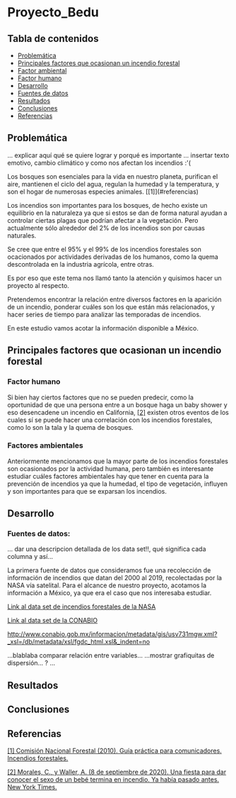 # Proyecto_Bedu


## Tabla de contenidos
- [Problemática](#problemática)
- [Principales factores que ocasionan un incendio forestal](#principales-factores-que-ocasionan-un-incendio-forestal)
- [Factor ambiental](##factor-ambiental)
- [Factor humano](##factor-humano)
- [Desarrollo](#desarrollo)
- [Fuentes de datos](##fuentes-de-datos)
- [Resultados](#resultados)
- [Conclusiones](#conclusiones)
- [Referencias](#referencias)
## Problemática
... explicar aquí qué se quiere lograr y porqué es importante
... insertar texto emotivo, cambio climático y como nos afectan los incendios :'(

<div class=''text-justify''>
Los bosques son esenciales para la vida en nuestro planeta, purifican el aire, mantienen el ciclo del agua, regulan la humedad y la temperatura, y son el hogar de numerosas especies animales. [[1]](#referencias)

Los incendios son importantes para los bosques, de hecho existe un equilibrio en la naturaleza ya que si estos se dan de forma natural ayudan a controlar ciertas plagas que podrían afectar a la vegetación. Pero actualmente sólo alrededor del 2% de los incendios son por causas naturales.

Se cree que entre el 95% y el 99% de los incendios forestales son ocacionados por actividades derivadas de los humanos, como la quema descontrolada en la industria agrícola, entre otras.

Es por eso que este tema nos llamó tanto la atención y quisimos hacer un proyecto al respecto.

Pretendemos encontrar la relación entre diversos factores en la aparición de un incendio, ponderar cuáles son los que están más relacionados, y hacer series de tiempo para analizar las temporadas de incendios.

En este estudio vamos acotar la información disponible a México.
<div>

## Principales factores que ocasionan un incendio forestal
### Factor humano
Si bien hay ciertos factores que no se pueden predecir, como la oportunidad de que una persona entre a un bosque haga un baby shower y eso desencadene un incendio en California, [[2]](#referencias) existen otros eventos de los cuales sí se puede hacer una correlación con los incendios forestales, como lo son la tala y la quema de bosques.


### Factores ambientales
Anteriormente mencionamos que la mayor parte de los incendios forestales son ocasionados por la actividad humana, pero también es interesante estudiar cuáles factores ambientales hay que tener en cuenta para la prevención de incendios ya que la humedad, el tipo de vegetación, influyen y son importantes para que se exparsan los incendios.
## Desarrollo


### Fuentes de datos:

... dar una descripcion detallada de los data set!!, qué significa cada columna  y así...

La primera fuente de datos que consideramos fue una recolección de información de incendios que datan del 2000 al 2019, recolectadas por la NASA vía satelital.
Para el alcance de nuestro proyecto, acotamos la información a México, ya que era el caso que nos interesaba estudiar.

[Link al data set de incendios forestales de la NASA](https://firms.modaps.eosdis.nasa.gov/country/)


[Link al data set de la CONABIO](http://www.conabio.gob.mx/informacion/metadata/gis/ecort08gw.xml?_xsl=/db/metadata/xsl/fgdc_html.xsl&_indent=no)

http://www.conabio.gob.mx/informacion/metadata/gis/usv731mgw.xml?_xsl=/db/metadata/xsl/fgdc_html.xsl&_indent=no


...blablaba comparar relación entre variables...
...mostrar grafiquitas de dispersión... ?
...




## Resultados

## Conclusiones

## Referencias

[[1]  Comisión Nacional Forestal (2010). Guía práctica para comunicadores. Incendios forestales.](http://www.conafor.gob.mx:8080/documentos/docs/10/236Gu%C3%ADa%20pr%C3%A1ctica%20para%20comunicadores%20-%20Incendios%20Forestales.pdf)


[[2]  Morales, C., y Waller, A. (8 de septiembre de 2020). Una fiesta para dar conocer el sexo de un bebé termina en incendio. Ya había pasado antes. New York Times.](https://www.nytimes.com/es/2020/09/08/espanol/estados-unidos/incendio-california-fiesta.html)





